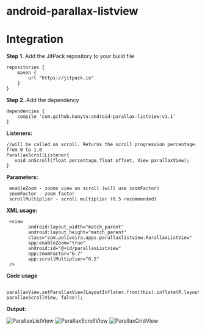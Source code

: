 android-parallax-listview
=========================


**Integration**
====

**Step 1.** Add the JitPack repository to your build file

   	repositories {
   	    maven {
   	        url "https://jitpack.io"
   	    }
   	}
   	
**Step 2.** Add the dependency

    dependencies {
    	compile 'com.github.kanytu:android-parallax-listview:v1.1'
    }



**Listeners:**

    //will be called on scroll. Returns the scroll progression percentage. from 0 to 1.0
    ParallaxScrollListener{
       void onScroll(float percentage,float offset, View parallaxView);
    }

**Parameters:**

     enableZoom - zooms view on scroll (will use zoomFactor)
     zoomFactor - zoom factor
     scrollMultiplier - scroll multiplier (0.5 recommended)

**XML usage:**

     <view
            android:layout_width="match_parent"
            android:layout_height="match_parent"
            class="com.poliveira.apps.parallaxlistview.ParallaxListView"
            app:enableZoom="true"
            android:id="@+id/parallaxListview"
            app:zoomFactor="0.7"
            app:scrollMultiplier="0.5"
     />

**Code usage**

     parallaxView.setParallaxView(LayoutInflater.from(this).inflate(R.layout.myParallaxView, parallaxScrollView, false));


**Output:**

![ParallaxListView](https://github.com/kanytu/android-parallax-listview/blob/master/screenshots/teste.gif)
![ParallaxScrollView](https://github.com/kanytu/android-parallax-listview/blob/master/screenshots/teste2.gif)
![ParallaxGridView](https://github.com/kanytu/android-parallax-listview/blob/master/screenshots/teste3.gif)
